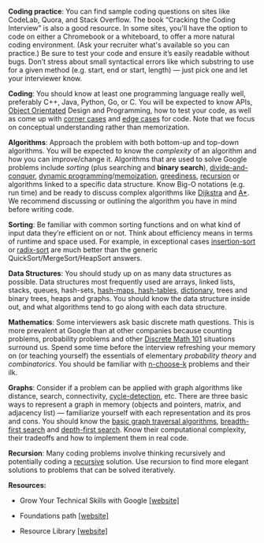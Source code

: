 **Coding practice**: You can find sample coding questions on sites like CodeLab, Quora, and Stack Overflow. The book “Cracking the Coding Interview” is also a good resource. In some sites, you'll have the option to code on either a Chromebook or a whiteboard, to offer a more natural coding environment. (Ask your recruiter what's available so you can practice.) Be sure to test your code and ensure it’s easily readable without bugs. Don’t stress about small syntactical errors like which substring to use for a given method (e.g. start, end or start, length) — just pick one and let your interviewer know.

**Coding**: You should know at least one programming language really well, preferably C++, Java, Python, Go, or C. You will be expected to know APIs, [Object Orientated](https://en.wikipedia.org/wiki/Object-oriented_programming) Design and Programming, how to test your code, as well as come up with [corner cases](https://en.wikipedia.org/wiki/Corner_case) and [edge cases](https://en.wikipedia.org/wiki/Edge_case) for code. Note that we focus on conceptual understanding rather than memorization.

**Algorithms**: Approach the problem with both bottom-up and top-down algorithms. You will be expected to know the *complexity* of an algorithm and how you can improve/change it. Algorithms that are used to solve Google problems include *sorting* (plus searching and **binary search**), [divide-and-conquer](https://en.wikipedia.org/wiki/Divide_and_conquer_algorithm), [dynamic programming](https://en.wikipedia.org/wiki/Dynamic_programming)/[memoization](https://en.wikipedia.org/wiki/Memoization), [greediness](https://en.wikipedia.org/wiki/Greedy_algorithm), [recursion](](https://en.wikipedia.org/wiki/Recursion_(computer_science))) or algorithms linked to a specific data structure. Know Big-O notations (e.g. run time) and be ready to discuss complex algorithms like [Dijkstra](https://en.wikipedia.org/wiki/Dijkstra%27s_algorithm) and [A*](https://en.wikipedia.org/wiki/A*_search_algorithm). We recommend discussing or outlining the algorithm you have in mind before writing code.

**Sorting**: Be familiar with common sorting functions and on what kind of input data they’re efficient on or not. Think about efficiency means in terms of runtime and space used. For example, in exceptional cases [insertion-sort](https://en.wikipedia.org/wiki/Insertion_sort) or [radix-sort](https://en.wikipedia.org/wiki/Radix_sort) are much better than the generic QuickSort/MergeSort/HeapSort answers.

**Data Structures**: You should study up on as many data structures as possible. Data structures most frequently used are arrays, linked lists, stacks, queues, hash-sets, [hash-maps, hash-tables](https://en.wikipedia.org/wiki/Hash_table), [dictionary](https://en.wikipedia.org/wiki/Associative_array), trees and binary trees, heaps and graphs. You should know the data structure inside out, and what algorithms tend to go along with each data structure.

**Mathematics**: Some interviewers ask basic discrete math questions. This is more prevalent at Google than at other companies because counting problems, probability problems and other [Discrete Math 101](https://en.wikipedia.org/wiki/Outline_of_discrete_mathematics) situations surround us. Spend some time before the interview refreshing your memory on (or teaching yourself) the essentials of elementary *probability theory* and *combinatorics*. You should be familiar with [n-choose-k](https://en.wikipedia.org/wiki/Binomial_coefficient) problems and their ilk.

**Graphs**: Consider if a problem can be applied with graph algorithms like distance, search, connectivity, [cycle-detection](https://en.wikipedia.org/wiki/Cycle_(graph_theory)#Cycle_detection), etc. There are three basic ways to represent a graph in memory (objects and pointers, matrix, and adjacency list) — familiarize yourself with each representation and its pros and cons. You should know the [basic graph traversal algorithms](https://en.wikipedia.org/wiki/Graph_traversal), [breadth-first search](https://en.wikipedia.org/wiki/Breadth-first_search) and [depth-first search](https://en.wikipedia.org/wiki/Depth-first_search). Know their computational complexity, their tradeoffs and how to implement them in real code.

**Recursion**: Many coding problems involve thinking recursively and potentially coding a [recursive](https://en.wikipedia.org/wiki/Recursion_(computer_science)) solution. Use recursion to find more elegant solutions to problems that can be solved iteratively.


**Resources:**

- Grow Your Technical Skills with Google [[website]](https://techdevguide.withgoogle.com/#courses)

- Foundations path [[website]](https://techdevguide.withgoogle.com/paths/foundational/)

- Resource Library [[website]](https://techdevguide.withgoogle.com/resources/)



